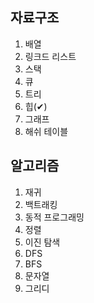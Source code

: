 ## 자료구조
1. 배열
2. 링크드 리스트
3. 스택
4. 큐
5. 트리
6. 힙(✔)
7. 그래프
8. 해쉬 테이블

## 알고리즘
1. 재귀
2. 백트래킹
3. 동적 프로그래밍
4. 정렬
5. 이진 탐색
6. DFS
7. BFS
8. 문자열
9. 그리디
